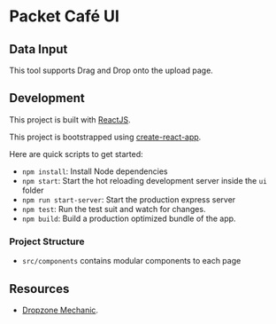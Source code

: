 # Packet Café UI

## Data Input

This tool supports Drag and Drop onto the upload page.

## Development

This project is built with [ReactJS](https://reactjs.org).

This project is bootstrapped using [create-react-app](https://github.com/facebook/create-react-app).

Here are quick scripts to get started:

- `npm install`: Install Node dependencies
- `npm start`: Start the hot reloading development server inside the `ui` folder
- `npm run start-server`: Start the production express server
- `npm test`: Run the test suit and watch for changes.
- `npm build`: Build a production optimized bundle of the app.

### Project Structure

- `src/components` contains modular components to each page

## Resources
- [Dropzone Mechanic](https://malcoded.com/posts/react-dropzone/).
